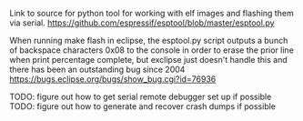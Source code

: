 Link to source for python tool for working with elf images and flashing them via serial.
https://github.com/espressif/esptool/blob/master/esptool.py

When running make flash in eclipse, the esptool.py script outputs a bunch of backspace characters 0x08 to the console in order to erase the prior line when print percentage complete, but exclipse just doesn't handle this and there has been an outstanding bug since 2004 https://bugs.eclipse.org/bugs/show_bug.cgi?id=76936

TODO: figure out how to get serial remote debugger set up if possible
TODO: figure out how to generate and recover crash dumps if possible

